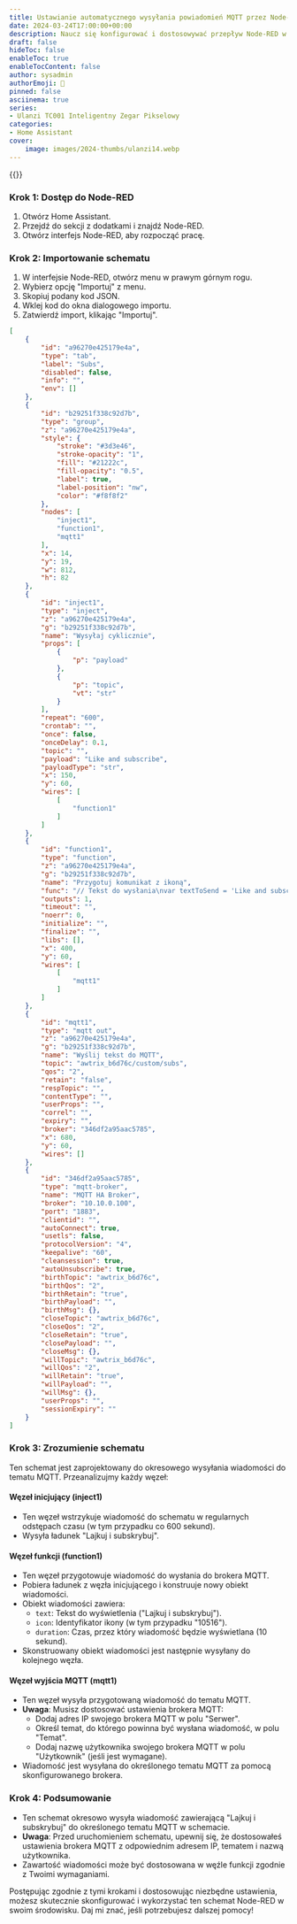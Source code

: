 ```yaml
---
title: Ustawianie automatycznego wysyłania powiadomień MQTT przez Node-RED w Home Assistant
date: 2024-03-24T17:00:00+00:00
description: Naucz się konfigurować i dostosowywać przepływ Node-RED w Home Assistant, aby automatycznie wysyłać powiadomienia MQTT, które umożliwią Ci tworzenie spersonalizowanych alertów dla Twoich urządzeń IoT.
draft: false
hideToc: false
enableToc: true
enableTocContent: false
author: sysadmin
authorEmoji: 🐧
pinned: false
asciinema: true
series:
- Ulanzi TC001 Inteligentny Zegar Pikselowy
categories:
- Home Assistant
cover:
    image: images/2024-thumbs/ulanzi14.webp
---
```


{{<youtube zxkmbv7q6r4>}}

### Krok 1: Dostęp do Node-RED

1. Otwórz Home Assistant.
2. Przejdź do sekcji z dodatkami i znajdź Node-RED.
3. Otwórz interfejs Node-RED, aby rozpocząć pracę.

### Krok 2: Importowanie schematu

1. W interfejsie Node-RED, otwórz menu w prawym górnym rogu.
2. Wybierz opcję "Importuj" z menu.
3. Skopiuj podany kod JSON.
4. Wklej kod do okna dialogowego importu.
5. Zatwierdź import, klikając "Importuj".

```json
[
    {
        "id": "a96270e425179e4a",
        "type": "tab",
        "label": "Subs",
        "disabled": false,
        "info": "",
        "env": []
    },
    {
        "id": "b29251f338c92d7b",
        "type": "group",
        "z": "a96270e425179e4a",
        "style": {
            "stroke": "#3d3e46",
            "stroke-opacity": "1",
            "fill": "#21222c",
            "fill-opacity": "0.5",
            "label": true,
            "label-position": "nw",
            "color": "#f8f8f2"
        },
        "nodes": [
            "inject1",
            "function1",
            "mqtt1"
        ],
        "x": 14,
        "y": 19,
        "w": 812,
        "h": 82
    },
    {
        "id": "inject1",
        "type": "inject",
        "z": "a96270e425179e4a",
        "g": "b29251f338c92d7b",
        "name": "Wysyłaj cyklicznie",
        "props": [
            {
                "p": "payload"
            },
            {
                "p": "topic",
                "vt": "str"
            }
        ],
        "repeat": "600",
        "crontab": "",
        "once": false,
        "onceDelay": 0.1,
        "topic": "",
        "payload": "Like and subscribe",
        "payloadType": "str",
        "x": 150,
        "y": 60,
        "wires": [
            [
                "function1"
            ]
        ]
    },
    {
        "id": "function1",
        "type": "function",
        "z": "a96270e425179e4a",
        "g": "b29251f338c92d7b",
        "name": "Przygotuj komunikat z ikoną",
        "func": "// Tekst do wysłania\nvar textToSend = 'Like and subscribe';\n\n// Tworzenie obiektu payload zgodnie z przykładem Instagram\nmsg.payload = {\n    \"text\": textToSend,\n    \"icon\": \"10516\", // Nazwa ikony, zmień zgodnie z potrzebami\n    \"duration\": 10 // Czas trwania wyświetlania, możesz dostosować\n};\n\nreturn msg;",
        "outputs": 1,
        "timeout": "",
        "noerr": 0,
        "initialize": "",
        "finalize": "",
        "libs": [],
        "x": 400,
        "y": 60,
        "wires": [
            [
                "mqtt1"
            ]
        ]
    },
    {
        "id": "mqtt1",
        "type": "mqtt out",
        "z": "a96270e425179e4a",
        "g": "b29251f338c92d7b",
        "name": "Wyślij tekst do MQTT",
        "topic": "awtrix_b6d76c/custom/subs",
        "qos": "2",
        "retain": "false",
        "respTopic": "",
        "contentType": "",
        "userProps": "",
        "correl": "",
        "expiry": "",
        "broker": "346df2a95aac5785",
        "x": 680,
        "y": 60,
        "wires": []
    },
    {
        "id": "346df2a95aac5785",
        "type": "mqtt-broker",
        "name": "MQTT HA Broker",
        "broker": "10.10.0.100",
        "port": "1883",
        "clientid": "",
        "autoConnect": true,
        "usetls": false,
        "protocolVersion": "4",
        "keepalive": "60",
        "cleansession": true,
        "autoUnsubscribe": true,
        "birthTopic": "awtrix_b6d76c",
        "birthQos": "2",
        "birthRetain": "true",
        "birthPayload": "",
        "birthMsg": {},
        "closeTopic": "awtrix_b6d76c",
        "closeQos": "2",
        "closeRetain": "true",
        "closePayload": "",
        "closeMsg": {},
        "willTopic": "awtrix_b6d76c",
        "willQos": "2",
        "willRetain": "true",
        "willPayload": "",
        "willMsg": {},
        "userProps": "",
        "sessionExpiry": ""
    }
]
```

### Krok 3: Zrozumienie schematu

Ten schemat jest zaprojektowany do okresowego wysyłania wiadomości do tematu MQTT. Przeanalizujmy każdy węzeł:

#### Węzeł inicjujący (inject1)
- Ten węzeł wstrzykuje wiadomość do schematu w regularnych odstępach czasu (w tym przypadku co 600 sekund).
- Wysyła ładunek "Lajkuj i subskrybuj".

#### Węzeł funkcji (function1)
- Ten węzeł przygotowuje wiadomość do wysłania do brokera MQTT.
- Pobiera ładunek z węzła inicjującego i konstruuje nowy obiekt wiadomości.
- Obiekt wiadomości zawiera:
  - `text`: Tekst do wyświetlenia ("Lajkuj i subskrybuj").
  - `icon`: Identyfikator ikony (w tym przypadku "10516").
  - `duration`: Czas, przez który wiadomość będzie wyświetlana (10 sekund).
- Skonstruowany obiekt wiadomości jest następnie wysyłany do kolejnego węzła.

#### Węzeł wyjścia MQTT (mqtt1)
- Ten węzeł wysyła przygotowaną wiadomość do tematu MQTT.
- **Uwaga**: Musisz dostosować ustawienia brokera MQTT:
  - Dodaj adres IP swojego brokera MQTT w polu "Serwer".
  - Określ temat, do którego powinna być wysłana wiadomość, w polu "Temat".
  - Dodaj nazwę użytkownika swojego brokera MQTT w polu "Użytkownik" (jeśli jest wymagane).
- Wiadomość jest wysyłana do określonego tematu MQTT za pomocą skonfigurowanego brokera.

### Krok 4: Podsumowanie
- Ten schemat okresowo wysyła wiadomość zawierającą "Lajkuj i subskrybuj" do określonego tematu MQTT w schemacie.
- **Uwaga**: Przed uruchomieniem schematu, upewnij się, że dostosowałeś ustawienia brokera MQTT z odpowiednim adresem IP, tematem i nazwą użytkownika.
- Zawartość wiadomości może być dostosowana w węźle funkcji zgodnie z Twoimi wymaganiami.

Postępując zgodnie z tymi krokami i dostosowując niezbędne ustawienia, możesz skutecznie skonfigurować i wykorzystać ten schemat Node-RED w swoim środowisku. Daj mi znać, jeśli potrzebujesz dalszej pomocy!